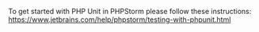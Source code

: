To get started with PHP Unit in PHPStorm please follow these instructions:
https://www.jetbrains.com/help/phpstorm/testing-with-phpunit.html